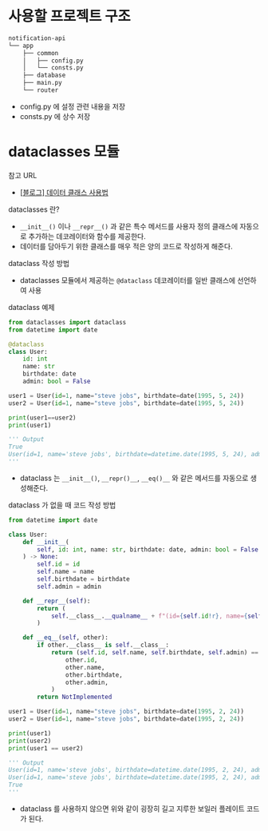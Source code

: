 # 사용할 프로젝트 구조

``` bash
notification-api
└── app
    ├── common
    │   ├── config.py
    │   └── consts.py
    ├── database
    ├── main.py
    └── router
```

- config.py 에 설정 관련 내용을 저장
- consts.py 에 상수 저장

# dataclasses 모듈

참고 URL

- [[블로그] 데이터 클래스 사용법](https://www.daleseo.com/python-dataclasses/)

dataclasses 란?

- `__init__()` 이나 `__repr__()` 과 같은 특수 메서드를 사용자 정의 클래스에 자동으로 추가하는 데코레이터와 함수를 제공한다.
- 데이터를 담아두기 위한 클래스를 매우 적은 양의 코드로 작성하게 해준다.

dataclass 작성 방법

- dataclasses 모듈에서 제공하는 `@dataclass` 데코레이터를 일반 클래스에 선언하여 사용

dataclass 예제

``` py
from dataclasses import dataclass
from datetime import date

@dataclass
class User:
    id: int
    name: str
    birthdate: date
    admin: bool = False

user1 = User(id=1, name="steve jobs", birthdate=date(1995, 5, 24))
user2 = User(id=1, name="steve jobs", birthdate=date(1995, 5, 24))

print(user1==user2)
print(user1)

''' Output
True
User(id=1, name='steve jobs', birthdate=datetime.date(1995, 5, 24), admin=False)
'''
```

- dataclass 는 `__init__()`, `__repr()__`, `__eq()__` 와 같은 메서드를 자동으로 생성해준다.

dataclass 가 없을 때 코드 작성 방법

``` py
from datetime import date

class User:
    def __init__(
        self, id: int, name: str, birthdate: date, admin: bool = False
    ) -> None:
        self.id = id
        self.name = name
        self.birthdate = birthdate
        self.admin = admin

    def __repr__(self):
        return (
            self.__class__.__qualname__ + f"(id={self.id!r}, name={self.name!r}, "f"birthdate={self.birthdate!r}, admin={self.admin!r})"
        )

    def __eq__(self, other):
        if other.__class__ is self.__class__:
            return (self.id, self.name, self.birthdate, self.admin) == (
                other.id,
                other.name,
                other.birthdate,
                other.admin,
            )
        return NotImplemented

user1 = User(id=1, name="steve jobs", birthdate=date(1995, 2, 24))
user2 = User(id=1, name="steve jobs", birthdate=date(1995, 2, 24))

print(user1)
print(user2)
print(user1 == user2)

''' Output
User(id=1, name='steve jobs', birthdate=datetime.date(1995, 2, 24), admin=False)
User(id=1, name='steve jobs', birthdate=datetime.date(1995, 2, 24), admin=False)
True
'''
```

- dataclass 를 사용하지 않으면 위와 같이 굉장히 길고 지루한 보일러 플레이트 코드가 된다.
